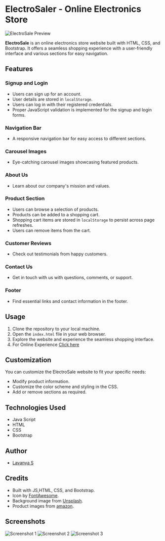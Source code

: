# ElectroSaler - Online Electronics Store
![ElectroSale Preview](images/screenshot.PNG)

**ElectroSale** is an online electronics store website built with HTML, CSS, and Bootstrap. It offers a seamless shopping experience with a user-friendly interface and various sections for easy navigation.

## Features

### Signup and Login
- Users can sign up for an account.
- User details are stored in `localStorage`.
- Users can log in with their registered credentials.
- Proper JavaScript validation is implemented for the signup and login forms.
  
### Navigation Bar
- A responsive navigation bar for easy access to different sections.
### Carousel Images
- Eye-catching carousel images showcasing featured products.
### About Us
- Learn about our company's mission and values.

### Product Section
- Users can browse a selection of products.
- Products can be added to a shopping cart.
- Shopping cart items are stored in `localStorage` to persist across page refreshes.
- Users can remove items from the cart.
### Customer Reviews
- Check out testimonials from happy customers.
### Contact Us
- Get in touch with us with questions, comments, or support.
### Footer
- Find essential links and contact information in the footer.


## Usage

1. Clone the repository to your local machine.
2. Open the `index.html` file in your web browser.
3. Explore the website and experience the seamless shopping interface.
4. For Online Experience <a href="https://electrosaler.netlify.app/">Click here </a>

## Customization

You can customize the ElectroSale website to fit your specific needs:

- Modify product information.
- Customize the color scheme and styling in the CSS.
- Add or remove sections as required.

## Technologies Used

- Java Script
- HTML
- CSS
- Bootstrap

## Author

- [Lavanya S](https://github.com/Lavanya-Sathya)
  
## Credits

- Built with JS,HTML, CSS, and Bootstrap.
- Icon by [FontAwesome](https://fontawesome.com/).
- Background image from [Unsplash](https://unsplash.com/).
- Product images from [amazon](https://www.amazon.in/).

## Screenshots
![Screenshot 1](images/screenshot1.PNG)
![Screenshot 2](images/mobile_screenshot1.jpeg)
![Screenshot 3](images/mobile_screenshot3.jpeg)

